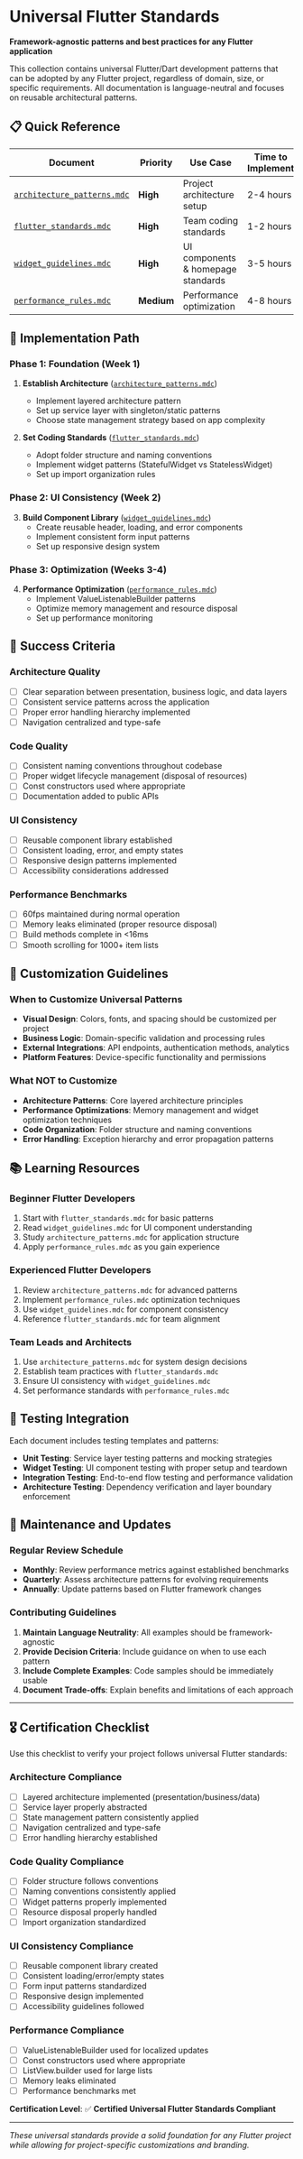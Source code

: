 # Universal Flutter Standards

**Framework-agnostic patterns and best practices for any Flutter application**

This collection contains universal Flutter/Dart development patterns that can be adopted by any Flutter project, regardless of domain, size, or specific requirements. All documentation is language-neutral and focuses on reusable architectural patterns.

## 📋 Quick Reference

| Document                                                 | Priority   | Use Case                           | Time to Implement |
| -------------------------------------------------------- | ---------- | ---------------------------------- | ----------------- |
| [`architecture_patterns.mdc`](architecture_patterns.mdc) | **High**   | Project architecture setup         | 2-4 hours         |
| [`flutter_standards.mdc`](flutter_standards.mdc)         | **High**   | Team coding standards              | 1-2 hours         |
| [`widget_guidelines.mdc`](widget_guidelines.mdc)         | **High**   | UI components & homepage standards | 3-5 hours         |
| [`performance_rules.mdc`](performance_rules.mdc)         | **Medium** | Performance optimization           | 4-8 hours         |

## 🚀 Implementation Path

### Phase 1: Foundation (Week 1)

1. **Establish Architecture** ([`architecture_patterns.mdc`](architecture_patterns.mdc))

   - Implement layered architecture pattern
   - Set up service layer with singleton/static patterns
   - Choose state management strategy based on app complexity

2. **Set Coding Standards** ([`flutter_standards.mdc`](flutter_standards.mdc))
   - Adopt folder structure and naming conventions
   - Implement widget patterns (StatefulWidget vs StatelessWidget)
   - Set up import organization rules

### Phase 2: UI Consistency (Week 2)

3. **Build Component Library** ([`widget_guidelines.mdc`](widget_guidelines.mdc))
   - Create reusable header, loading, and error components
   - Implement consistent form input patterns
   - Set up responsive design system

### Phase 3: Optimization (Weeks 3-4)

4. **Performance Optimization** ([`performance_rules.mdc`](performance_rules.mdc))
   - Implement ValueListenableBuilder patterns
   - Optimize memory management and resource disposal
   - Set up performance monitoring

## 🎯 Success Criteria

### Architecture Quality

- [ ] Clear separation between presentation, business logic, and data layers
- [ ] Consistent service patterns across the application
- [ ] Proper error handling hierarchy implemented
- [ ] Navigation centralized and type-safe

### Code Quality

- [ ] Consistent naming conventions throughout codebase
- [ ] Proper widget lifecycle management (disposal of resources)
- [ ] Const constructors used where appropriate
- [ ] Documentation added to public APIs

### UI Consistency

- [ ] Reusable component library established
- [ ] Consistent loading, error, and empty states
- [ ] Responsive design patterns implemented
- [ ] Accessibility considerations addressed

### Performance Benchmarks

- [ ] 60fps maintained during normal operation
- [ ] Memory leaks eliminated (proper resource disposal)
- [ ] Build methods complete in <16ms
- [ ] Smooth scrolling for 1000+ item lists

## 🔧 Customization Guidelines

### When to Customize Universal Patterns

- **Visual Design**: Colors, fonts, and spacing should be customized per project
- **Business Logic**: Domain-specific validation and processing rules
- **External Integrations**: API endpoints, authentication methods, analytics
- **Platform Features**: Device-specific functionality and permissions

### What NOT to Customize

- **Architecture Patterns**: Core layered architecture principles
- **Performance Optimizations**: Memory management and widget optimization techniques
- **Code Organization**: Folder structure and naming conventions
- **Error Handling**: Exception hierarchy and error propagation patterns

## 📚 Learning Resources

### Beginner Flutter Developers

1. Start with `flutter_standards.mdc` for basic patterns
2. Read `widget_guidelines.mdc` for UI component understanding
3. Study `architecture_patterns.mdc` for application structure
4. Apply `performance_rules.mdc` as you gain experience

### Experienced Flutter Developers

1. Review `architecture_patterns.mdc` for advanced patterns
2. Implement `performance_rules.mdc` optimization techniques
3. Use `widget_guidelines.mdc` for component consistency
4. Reference `flutter_standards.mdc` for team alignment

### Team Leads and Architects

1. Use `architecture_patterns.mdc` for system design decisions
2. Establish team practices with `flutter_standards.mdc`
3. Ensure UI consistency with `widget_guidelines.mdc`
4. Set performance standards with `performance_rules.mdc`

## 🧪 Testing Integration

Each document includes testing templates and patterns:

- **Unit Testing**: Service layer testing patterns and mocking strategies
- **Widget Testing**: UI component testing with proper setup and teardown
- **Integration Testing**: End-to-end flow testing and performance validation
- **Architecture Testing**: Dependency verification and layer boundary enforcement

## 🔄 Maintenance and Updates

### Regular Review Schedule

- **Monthly**: Review performance metrics against established benchmarks
- **Quarterly**: Assess architecture patterns for evolving requirements
- **Annually**: Update patterns based on Flutter framework changes

### Contributing Guidelines

1. **Maintain Language Neutrality**: All examples should be framework-agnostic
2. **Provide Decision Criteria**: Include guidance on when to use each pattern
3. **Include Complete Examples**: Code samples should be immediately usable
4. **Document Trade-offs**: Explain benefits and limitations of each approach

---

## 🎖️ Certification Checklist

Use this checklist to verify your project follows universal Flutter standards:

### Architecture Compliance

- [ ] Layered architecture implemented (presentation/business/data)
- [ ] Service layer properly abstracted
- [ ] State management pattern consistently applied
- [ ] Navigation centralized and type-safe
- [ ] Error handling hierarchy established

### Code Quality Compliance

- [ ] Folder structure follows conventions
- [ ] Naming conventions consistently applied
- [ ] Widget patterns properly implemented
- [ ] Resource disposal properly handled
- [ ] Import organization standardized

### UI Consistency Compliance

- [ ] Reusable component library created
- [ ] Consistent loading/error/empty states
- [ ] Form input patterns standardized
- [ ] Responsive design implemented
- [ ] Accessibility guidelines followed

### Performance Compliance

- [ ] ValueListenableBuilder used for localized updates
- [ ] Const constructors used where appropriate
- [ ] ListView.builder used for large lists
- [ ] Memory leaks eliminated
- [ ] Performance benchmarks met

**Certification Level**: ✅ **Certified Universal Flutter Standards Compliant**

---

_These universal standards provide a solid foundation for any Flutter project while allowing for project-specific customizations and branding._
